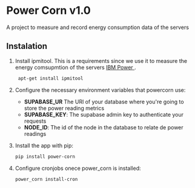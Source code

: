 # Power Corn v1.0

A project to measure and record energy consumption data of the servers

## Instalation

1. Install ipmitool. This is a requirements since we use it to measure the energy comsupmtion of the servers [IBM Power ](https://www.ibm.com/docs/es/power8?topic=power8-p8eih-p8eih-ipmitool-htm).

   ```bash
    apt-get install ipmitool
   ```

2. Configure the necessary environment variables that powercorn use:

   - **SUPABASE_UR** The URl of your database where you're going to store the power reading metrics
   - **SUPABASE_KEY**: The supabase admin key to authenticate your requests
   - **NODE_ID**: The id of the node in the database to relate de power readings

3. Install the app with pip:
   ```bash
   pip install power-corn
   ```
4. Configure cronjobs onece power_corn is installed:
   ```bash
   power_corn install-cron
   ```
